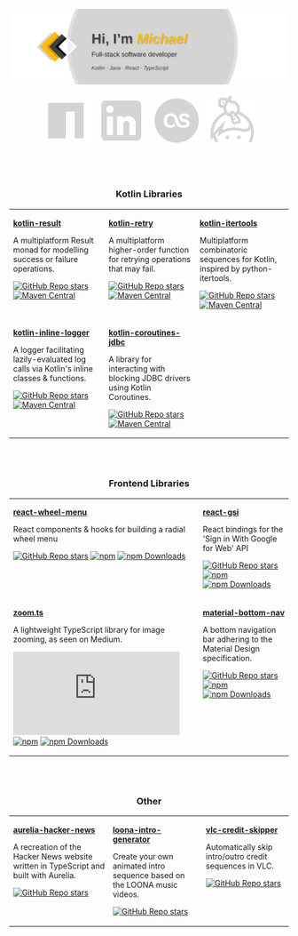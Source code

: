 <div align="center">

[![Banner](./banner.svg)](https://github.com/michaelbull)

[![npm](./icon/npm.svg)](https://www.npmjs.com/~michaelbull) [![LinkedIn](./icon/linkedin.svg)](https://www.linkedin.com/in/michael-bull) [![last.fm](./icon/lastfm.svg)](https://www.last.fm/user/michael-bull) [![Keybase](./icon/keybase.svg)](https://keybase.io/michaelbull)<br />

<br />
<br />

### Kotlin Libraries

<table>
<tr>
<td valign="top">

**[kotlin-result](https://github.com/michaelbull/kotlin-result)**

A multiplatform Result monad for modelling success or failure operations.

[![GitHub Repo stars](https://img.shields.io/github/stars/michaelbull/kotlin-result?style=flat-square)](https://github.com/michaelbull/kotlin-result/stargazers)
[![Maven Central](https://img.shields.io/maven-central/v/com.michael-bull.kotlin-result/kotlin-result.svg?style=flat-square)](https://search.maven.org/search?q=g:com.michael-bull.kotlin-result)

</td>
<td valign="top">

**[kotlin-retry](https://github.com/michaelbull/kotlin-retry)**

A multiplatform higher-order function for retrying operations that may fail.

[![GitHub Repo stars](https://img.shields.io/github/stars/michaelbull/kotlin-retry?style=flat-square)](https://github.com/michaelbull/kotlin-retry/stargazers)
[![Maven Central](https://img.shields.io/maven-central/v/com.michael-bull.kotlin-retry/kotlin-retry.svg?style=flat-square)](https://search.maven.org/search?q=g:com.michael-bull.kotlin-retry)

</td>
<td valign="top">

**[kotlin-itertools](https://github.com/michaelbull/kotlin-itertools)**

Multiplatform combinatoric sequences for Kotlin, inspired by python-itertools.

[![GitHub Repo stars](https://img.shields.io/github/stars/michaelbull/kotlin-itertools?style=flat-square)](https://github.com/michaelbull/kotlin-itertools/stargazers)
[![Maven Central](https://img.shields.io/maven-central/v/com.michael-bull.kotlin-itertools/kotlin-itertools.svg?style=flat-square)](https://search.maven.org/search?q=g:com.michael-bull.kotlin-itertools)

</td>
</tr>

<tr>
<td valign="top">

**[kotlin-inline-logger](https://github.com/michaelbull/kotlin-inline-logger)**

A logger facilitating lazily-evaluated log calls via Kotlin's inline classes & functions.

[![GitHub Repo stars](https://img.shields.io/github/stars/michaelbull/kotlin-inline-logger?style=flat-square)](https://github.com/michaelbull/kotlin-inline-logger/stargazers)
[![Maven Central](https://img.shields.io/maven-central/v/com.michael-bull.kotlin-inline-logger/kotlin-inline-logger.svg?style=flat-square)](https://search.maven.org/search?q=g:com.michael-bull.kotlin-inline-logger)

</td>
<td valign="top">

**[kotlin-coroutines-jdbc](https://github.com/michaelbull/kotlin-coroutines-jdbc)**

A library for interacting with blocking JDBC drivers using Kotlin Coroutines.

[![GitHub Repo stars](https://img.shields.io/github/stars/michaelbull/kotlin-coroutines-jdbc?style=flat-square)](https://github.com/michaelbull/kotlin-coroutines-jdbc/stargazers)
[![Maven Central](https://img.shields.io/maven-central/v/com.michael-bull.kotlin-coroutines-jdbc/kotlin-coroutines-jdbc.svg?style=flat-square)](https://search.maven.org/search?q=g:com.michael-bull.kotlin-coroutines-jdbc)

</td>
<td valign="top">

</td>
</tr>
</table>

<br />
<br />

### Frontend Libraries

<table>
<tr>
<td valign="top">

**[react-wheel-menu](https://github.com/michaelbull/react-wheel-menu)**

React components & hooks for building a radial wheel menu

[![GitHub Repo stars](https://img.shields.io/github/stars/michaelbull/react-wheel-menu?style=flat-square)](https://github.com/michaelbull/react-wheel-menu/stargazers)
[![npm](https://img.shields.io/npm/v/react-wheel-menu.svg?style=flat-square)](https://www.npmjs.com/package/react-wheel-menu)
[![npm Downloads]( https://img.shields.io/npm/dt/react-wheel-menu.svg?style=flat-square)](https://www.npmjs.com/package/react-wheel-menu)

</td>
<td valign="top">

**[react-gsi](https://github.com/michaelbull/react-gsi)**

React bindings for the 'Sign in With Google for Web' API

[![GitHub Repo stars](https://img.shields.io/github/stars/michaelbull/react-gsi?style=flat-square)](https://github.com/michaelbull/react-gsi/stargazers)
[![npm](https://img.shields.io/npm/v/react-gsi.svg?style=flat-square)](https://www.npmjs.com/package/react-gsi)
[![npm Downloads]( https://img.shields.io/npm/dt/react-gsi.svg?style=flat-square)](https://www.npmjs.com/package/react-gsi)

</td>
</tr>

<tr>
<td valign="top">

**[zoom.ts](https://github.com/michaelbull/zoom.ts)**

A lightweight TypeScript library for image zooming, as seen on Medium.

[![GitHub Repo stars](https://img.shields.io/github/stars/michaelbull/zoom.ts?style=flat-square)](https://github.com/michaelbull/zoom.ts/stargazers)
[![npm](https://img.shields.io/npm/v/zoom.ts.svg?style=flat-square)](https://www.npmjs.com/package/zoom.ts)
[![npm Downloads]( https://img.shields.io/npm/dt/zoom.ts.svg?style=flat-square)](https://www.npmjs.com/package/zoom.ts)

</td>
<td valign="top">

**[material-bottom-nav](https://github.com/michaelbull/material-bottom-nav)**

A bottom navigation bar adhering to the Material Design specification.

[![GitHub Repo stars](https://img.shields.io/github/stars/michaelbull/material-bottom-nav?style=flat-square)](https://github.com/michaelbull/material-bottom-nav/stargazers)
[![npm](https://img.shields.io/npm/v/material-bottom-nav.svg?style=flat-square)](https://www.npmjs.com/package/material-bottom-nav)
[![npm Downloads]( https://img.shields.io/npm/dt/material-bottom-nav.svg?style=flat-square)](https://www.npmjs.com/package/material-bottom-nav)

</td>
</tr>
</table>

<br />
<br />

### Other

<table>
<tr>
<td valign="top">

**[aurelia-hacker-news](https://github.com/michaelbull/aurelia-hacker-news)**

A recreation of the Hacker News website written in TypeScript and built with Aurelia.

[![GitHub Repo stars](https://img.shields.io/github/stars/michaelbull/aurelia-hacker-news?style=flat-square)](https://github.com/michaelbull/aurelia-hacker-news/stargazers)

</td>
<td valign="top">

**[loona-intro-generator](https://github.com/michaelbull/loona-intro-generator)**

Create your own animated intro sequence based on the LOONA music videos.

[![GitHub Repo stars](https://img.shields.io/github/stars/michaelbull/loona-intro-generator?style=flat-square)](https://github.com/michaelbull/loona-intro-generator/stargazers)

</td>
<td valign="top">

**[vlc-credit-skipper](https://github.com/michaelbull/vlc-credit-skipper)**

Automatically skip intro/outro credit sequences in VLC.

[![GitHub Repo stars](https://img.shields.io/github/stars/michaelbull/vlc-credit-skipper?style=flat-square)](https://github.com/michaelbull/vlc-credit-skipper/stargazers)

</td>
</tr>
</table>

</div>
